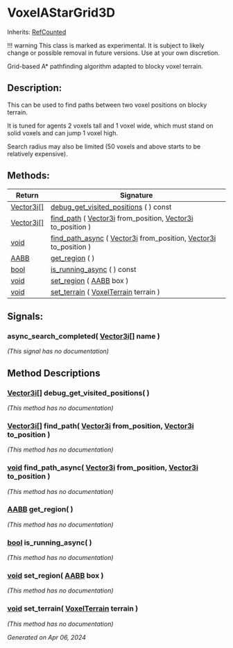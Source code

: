 # VoxelAStarGrid3D

Inherits: [RefCounted](https://docs.godotengine.org/en/stable/classes/class_refcounted.html)

!!! warning
    This class is marked as experimental. It is subject to likely change or possible removal in future versions. Use at your own discretion.

Grid-based A* pathfinding algorithm adapted to blocky voxel terrain.

## Description: 

This can be used to find paths between two voxel positions on blocky terrain.

It is tuned for agents 2 voxels tall and 1 voxel wide, which must stand on solid voxels and can jump 1 voxel high.

Search radius may also be limited (50 voxels and above starts to be relatively expensive).

## Methods: 


Return                                                                              | Signature                                                                                                                                                                                                                           
----------------------------------------------------------------------------------- | ------------------------------------------------------------------------------------------------------------------------------------------------------------------------------------------------------------------------------------
[Vector3i[]](https://docs.godotengine.org/en/stable/classes/class_vector3i[].html)  | [debug_get_visited_positions](#i_debug_get_visited_positions) ( ) const                                                                                                                                                             
[Vector3i[]](https://docs.godotengine.org/en/stable/classes/class_vector3i[].html)  | [find_path](#i_find_path) ( [Vector3i](https://docs.godotengine.org/en/stable/classes/class_vector3i.html) from_position, [Vector3i](https://docs.godotengine.org/en/stable/classes/class_vector3i.html) to_position )              
[void](#)                                                                           | [find_path_async](#i_find_path_async) ( [Vector3i](https://docs.godotengine.org/en/stable/classes/class_vector3i.html) from_position, [Vector3i](https://docs.godotengine.org/en/stable/classes/class_vector3i.html) to_position )  
[AABB](https://docs.godotengine.org/en/stable/classes/class_aabb.html)              | [get_region](#i_get_region) ( )                                                                                                                                                                                                     
[bool](https://docs.godotengine.org/en/stable/classes/class_bool.html)              | [is_running_async](#i_is_running_async) ( ) const                                                                                                                                                                                   
[void](#)                                                                           | [set_region](#i_set_region) ( [AABB](https://docs.godotengine.org/en/stable/classes/class_aabb.html) box )                                                                                                                          
[void](#)                                                                           | [set_terrain](#i_set_terrain) ( [VoxelTerrain](VoxelTerrain.md) terrain )                                                                                                                                                           
<p></p>

## Signals: 

### async_search_completed( [Vector3i[]](https://docs.godotengine.org/en/stable/classes/class_vector3i[].html) name ) 

*(This signal has no documentation)*

## Method Descriptions

### [Vector3i[]](https://docs.godotengine.org/en/stable/classes/class_vector3i[].html)<span id="i_debug_get_visited_positions"></span> **debug_get_visited_positions**( ) 

*(This method has no documentation)*

### [Vector3i[]](https://docs.godotengine.org/en/stable/classes/class_vector3i[].html)<span id="i_find_path"></span> **find_path**( [Vector3i](https://docs.godotengine.org/en/stable/classes/class_vector3i.html) from_position, [Vector3i](https://docs.godotengine.org/en/stable/classes/class_vector3i.html) to_position ) 

*(This method has no documentation)*

### [void](#)<span id="i_find_path_async"></span> **find_path_async**( [Vector3i](https://docs.godotengine.org/en/stable/classes/class_vector3i.html) from_position, [Vector3i](https://docs.godotengine.org/en/stable/classes/class_vector3i.html) to_position ) 

*(This method has no documentation)*

### [AABB](https://docs.godotengine.org/en/stable/classes/class_aabb.html)<span id="i_get_region"></span> **get_region**( ) 

*(This method has no documentation)*

### [bool](https://docs.godotengine.org/en/stable/classes/class_bool.html)<span id="i_is_running_async"></span> **is_running_async**( ) 

*(This method has no documentation)*

### [void](#)<span id="i_set_region"></span> **set_region**( [AABB](https://docs.godotengine.org/en/stable/classes/class_aabb.html) box ) 

*(This method has no documentation)*

### [void](#)<span id="i_set_terrain"></span> **set_terrain**( [VoxelTerrain](VoxelTerrain.md) terrain ) 

*(This method has no documentation)*

_Generated on Apr 06, 2024_
